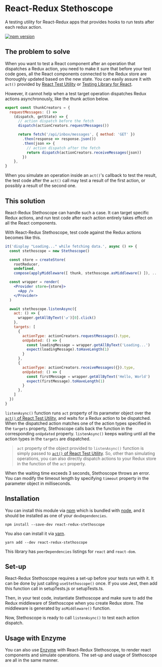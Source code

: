 # React-Redux Stethoscope
A testing utility for React-Redux apps that provides hooks to run tests after each redux action.

[![npm version](https://badge.fury.io/js/react-redux-stethoscope.svg)](https://badge.fury.io/js/react-redux-stethoscope)

## The problem to solve
When you want to test a React component after an operation that dispatches a Redux action, you need to make it sure that before your test code goes, all the React components connected to the Redux store are thoroughly updated based on the new state. You can easily assure it with `act()` provided by [React Test Utility](https://reactjs.org/docs/test-utils.html#act) or [Testing Library for React](https://testing-library.com/docs/react-testing-library/api#act).

However, it cannot help when a test target operation dispatches Redux actions asynchronously, like the thunk action below.

```javascript
export const thunkCreators = {
  requestMessages: () =>
    (dispatch, getState) => {
      // action dispatch before the fetch
      dispatch(actionCreators.requestMessages())

      return fetch('/api/inbox/messages', { method: 'GET' })
        .then(response => response.json())
        .then(json => {
          // action dispatch after the fetch
          return dispatch(actionCreators.receiveMessages(json))
        })
    },
}
```

When you simulate an operation inside an `act()`'s callback to test the result, the test code after the `act()` call may test a result of the first action, or possibly a result of the second one.

## This solution
React-Redux Stethoscope can handle such a case. It can target specific Redux actions, and run test code after each action entirely takes effect on all the React components.

With React-Redux Stethoscope, test code against the Redux actions becomes like this.

```jsx
it('display "Loading..." while fetching data.', async () => {
  const stethoscope = new Stethoscope()

  const store = createStore(
    rootReducer,
    undefined,
    compose(applyMiddleware([ thunk, stethoscope.asMiddleware() ]), ...enhancers))

  const wrapper = render(
    <Provider store={store}>
      <App />
    </Provider>
  )

  await stethoscope.listenAsync({
    act: () => {
      wrapper.getAllByText('↺')[0].click()
    },
    targets: [
      {
        actionType: actionCreators.requestMessages().type,
        onUpdated: () => {
          const loadingMessage = wrapper.getAllByText('Loading...')
          expect(loadingMessage).toHaveLength(1)
        }
      },
      {
        actionType: actionCreators.receiveMessages({}).type,
        onUpdated: () => {
          const firstMessage = wrapper.getAllByText('Hello, World')
          expect(firstMessage).toHaveLength(1)
        }
      },
    ]
  })
}
```

`listenAsync()` function runs `act` property of its parameter object over the [`act()` of React Test Utility](https://reactjs.org/docs/test-utils.html#act), and waits for a Redux action to be dispatched. When the dispatched action matches one of the action types specified in the `targets` property, Stethoscope calls back the function in the corresponding `onUpdated` property. `listenAsync()` keeps waiting until all the action types in the `targets` are dispatched.

> `act` property of the object provided to `listenAsync()` function is simply passed to [`act()` of React Test Utility](https://reactjs.org/docs/test-utils.html#act). So, other than simulating operations, you can also directly dispatch actions to your Redux store in the function of the `act` property.

When the waiting time exceeds 3 seconds, Stethoscope throws an error. You can modify the timeout length by specifying `timeout` property in the parameter object in milliseconds.

## Installation
You can install this module via [npm](https://www.npmjs.com/) which is bundled with [node](https://nodejs.org/), and it should be installed as one of your `devDependencies`.
```
npm install --save-dev react-redux-stethoscope
```
You also can install it via [yarn](https://classic.yarnpkg.com/en/).
```
yarn add --dev react-redux-stethoscope
```

This library has `peerDependencies` listings for `react` and `react-dom`.

## Set-up
React-Redux Stethoscope requires a set-up before your tests run with it. It can be done by just calling `useStethoscope()` once. If you use Jest, then add this function call in setupTests.js or setupTests.ts.

Then, in your test code, instantiate Stethoscope and make sure to add the Redux middleware of Stethoscope when you create Redux store. The middleware is generated by `asMiddleware()` function.

Now, Stethoscope is ready to call `listenAsync()` to test each action dispatch.

## Usage with Enzyme
You can also use [Enzyme](https://enzymejs.github.io/enzyme/) with React-Redux Stethoscope, to render react components and simulate operations. The set-up and usage of Stethoscope are all in the same manner.
